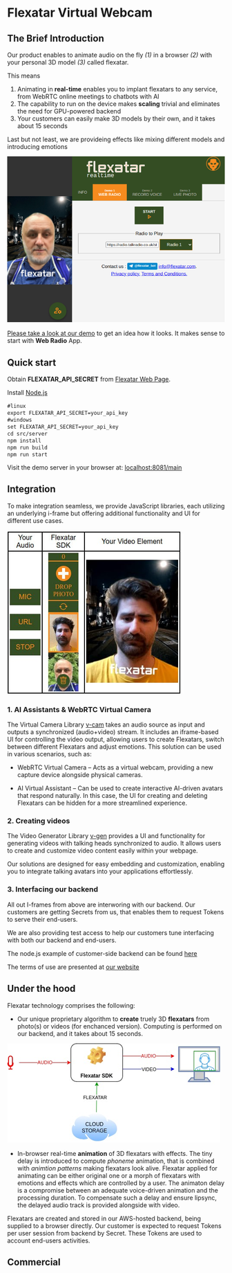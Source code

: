 # Flexatar Virtual Webcam

## The Brief Introduction

Our product enables to animate audio on the fly *(1)* in a browser *(2)* with your personal 3D model *(3)* called flexatar.

This means

1. Animating in **real-time** enables you to implant flexatars to any service, from WebRTC online meetings to chatbots with AI
2. The capability to run on the device makes **scaling** trivial and eliminates the need for GPU-powered backend
3. Your customers can easily make 3D models by their own, and it takes about 15 seconds

Last but not least, we are provideing effects like mixing different models and introducing emotions

[![Webradio Animation Screenshot](screenshot2.png)](https://flexatar-sdk.com/demo/)

[Please take a look at our demo](https://flexatar-sdk.com/demo/) to get an idea how it looks. It makes sense to start with **Web Radio** App.


## Quick start 

Obtain **FLEXATAR_API_SECRET** from [Flexatar Web Page](https://flexatar-sdk.com).

 Install [Node.js](https://nodejs.org/en/download)
 ```
 #linux
 export FLEXATAR_API_SECRET=your_api_key
 #windows
 set FLEXATAR_API_SECRET=your_api_key
 cd src/server
 npm install
 npm run build
 npm run start
 ```
 Visit the demo server in your browser at: [localhost:8081/main](http://localhost:8081/main)


## Integration

To make integration seamless, we provide JavaScript libraries, each utilizing an underlying i-frame but offering additional functionality and UI for different use cases.

[![Webradio Animation Screenshot](screenshot1.jpg)](https://flexatar-sdk.com)

### 1. AI Assistants & WebRTC Virtual Camera
The Virtual Camera Library [v-cam](./src/v-cam-lib) takes an audio source as input and outputs a synchronized (audio+video) stream. It includes an iframe-based UI for controlling the video output, allowing users to create Flexatars, switch between different Flexatars and adjust emotions. This solution can be used in various scenarios, such as:

- WebRTC Virtual Camera – Acts as a virtual webcam, providing a new capture device alongside physical cameras.

- AI Virtual Assistant – Can be used to create interactive AI-driven avatars that respond naturally. In this case, the UI for creating and deleting Flexatars can be hidden for a more streamlined experience.



### 2. Creating videos

The Video Generator Library [v-gen](./src/v-gen-lib/README.md) provides a UI and functionality for generating videos with talking heads synchronized to audio. It allows users to create and customize video content easily within your webpage.

Our solutions are designed for easy embedding and customization, enabling you to integrate talking avatars into your applications effortlessly.


### 3. Interfacing our backend
All out I-frames from above are interworing with our backend. Our customers are getting Secrets from us, that enables them to request Tokens to serve their end-users.

We are also providing test access to help our customers tune interfacing with both our backend and end-users. 

The node.js example of customer-side backend can be found [here](./src/server)

The terms of use are presented at [our website](https://flexatar.com)


## Under the hood

Flexatar technology comprises the following:

- Our unique proprietary algorithm to **create** truely 3D **flexatars** from photo(s) or videos (for enchanced version). Computing is performed on our backend, and it takes about 15 seconds. 

![Virtual Webcam with Flexatar](flexatarSDK.jpg)

- In-browser real-time **animation** of 3D flexatars with effects. The tiny delay is introduced to compute *phoneme* animation, that is combined with *animtion patterns* making flexatars look alive. Flexatar applied for animating can be either original one or a morph of flexatars with emotions and effects which are controlled by a user. The animaton delay is a compromise between an adequate voice-driven animation and the processing duration. To compensate such a delay and ensure lipsync, the delayed audio track is provided alongside with video.

Flexatars are created and stored in our AWS-hosted backend, being supplied to a browser directly.
Our customer is expected to request Tokens per user session from backend by Secret. These Tokens are used to account end-users activities. 

## Commercial

<ToDo>
